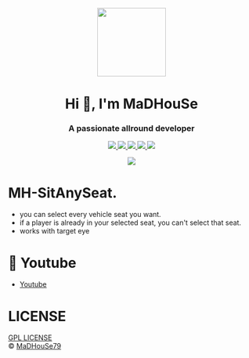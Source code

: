 <p align="center">
    <img width="140" src="https://icons.iconarchive.com/icons/iconarchive/red-orb-alphabet/128/Letter-M-icon.png" />  
    <h1 align="center">Hi 👋, I'm MaDHouSe</h1>
    <h3 align="center">A passionate allround developer </h3>    
</p>

<p align="center">
  <a href="https://github.com/MaDHouSe79/mh-sitanyseat/issues">
    <img src="https://img.shields.io/github/issues/MaDHouSe79/mh-sitanyseat"/> 
  </a>
  <a href="https://github.com/MaDHouSe79/mh-sitanyseat/watchers">
    <img src="https://img.shields.io/github/watchers/MaDHouSe79/mh-sitanyseat"/> 
  </a> 
  <a href="https://github.com/MaDHouSe79/mh-sitanyseat/network/members">
    <img src="https://img.shields.io/github/forks/MaDHouSe79/mh-sitanyseat"/> 
  </a>  
  <a href="https://github.com/MaDHouSe79/mh-sitanyseat/stargazers">
    <img src="https://img.shields.io/github/stars/MaDHouSe79/mh-sitanyseat?color=white"/> 
  </a>
  <a href="https://github.com/MaDHouSe79/mh-sitanyseat/blob/main/LICENSE">
    <img src="https://img.shields.io/github/license/MaDHouSe79/mh-sitanyseat?color=black"/> 
  </a>      
</p>

<p align="center">
  <img alig src="https://github-profile-trophy.vercel.app/?username=MaDHouSe79&margin-w=15&column=6" />
</p>


# MH-SitAnySeat.
- you can select every vehicle seat you want.
- if a player is already in your selected seat, you can't select that seat.
- works with target eye

# 🙈 Youtube
- [Youtube](https://www.youtube.com/c/MaDHouSe79)

# LICENSE
[GPL LICENSE](./LICENSE)<br />
&copy; [MaDHouSe79](https://www.youtube.com/@MaDHouSe79)

